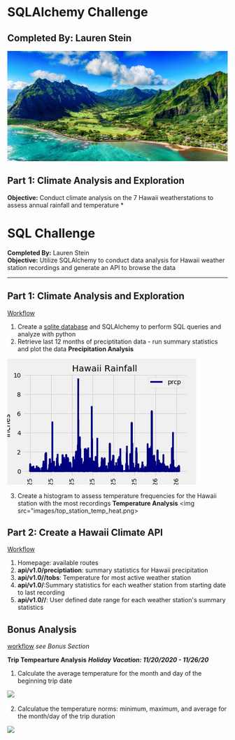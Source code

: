 # SQLAlchemy Challenge
**Completed By:** Lauren Stein
----

<img src="images/hawaii.jpg">

## Part 1: Climate Analysis and Exploration
**Objective:** Conduct climate analysis on the 7 Hawaii weatherstations to assess annual rainfall and temperature
* 
# SQL Challenge
**Completed By:** Lauren Stein\
**Objective:** Utilize SQLAlchemy to conduct data analysis for Hawaii weather station recordings and generate an API to browse the data

---

## Part 1: Climate Analysis and Exploration
[Workflow](climate_starter.ipynb)
1. Create a [sqlite database](Resources/hawaii.sqlite) and SQLAlchemy to perform SQL queries and analyze with python
2. Retrieve last 12 months of preciptitation data - run summary statistics and plot the data
**Precipitation Analysis**
<img src="images/hawaii_rainfall.png">

3. Create a histogram to assess temperature frequencies for the Hawaii station with the most recordings
**Temperature Analysis**
<img src="images/top_station_temp_heat.png>


## Part 2: Create a Hawaii Climate API
[Workflow](app.py)
1. Homepage: available routes
2. **api/v1.0/preciptiation**: summary statistics for Hawaii precipitation
3. **api/v1.0//tobs**: Temperature for most active weather station
4. **api/v1.0/<start>**:Summary statistics for each weather station from starting date to last recording
5. **api/v1.0/<start>/<end>**: User defined date range for each weather station's summary statistics

## Bonus Analysis
[workflow](climate_starter.ipynb) _see Bonus Section_

**Trip Tempearture Analysis**
***Holiday Vacation: 11/20/2020 - 11/26/20***
1. Calculate the average temperature for the month and day of the beginning trip date
<img src= "hawaii_trip_avg.png">

2. Calculatue the temperature norms: minimum, maximum, and average for the month/day of the trip duration
<img src= "hawaii_trip_norms.png">
